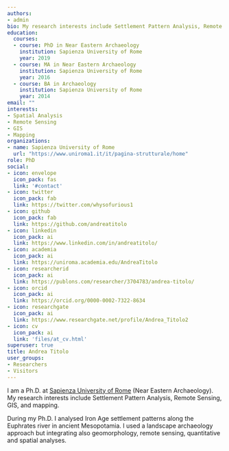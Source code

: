```yaml
---
authors:
- admin
bio: My research interests include Settlement Pattern Analysis, Remote Sensing, GIS, and mapping.
education:
  courses:
  - course: PhD in Near Eastern Archaeology
    institution: Sapienza University of Rome
    year: 2019
  - course: MA in Near Eastern Archaeology
    institution: Sapienza University of Rome
    year: 2016
  - course: BA in Archaeology
    institution: Sapienza University of Rome
    year: 2014
email: ""
interests:
- Spatial Analysis
- Remote Sensing
- GIS
- Mapping
organizations:
- name: Sapienza University of Rome
  url: "https://www.uniroma1.it/it/pagina-strutturale/home"
role: PhD
social:
- icon: envelope
  icon_pack: fas
  link: '#contact'
- icon: twitter
  icon_pack: fab
  link: https://twitter.com/whysofurious1
- icon: github
  icon_pack: fab
  link: https://github.com/andreatitolo  
- icon: linkedin
  icon_pack: ai
  link: https://www.linkedin.com/in/andreatitolo/
- icon: academia
  icon_pack: ai
  link: https://uniroma.academia.edu/AndreaTitolo
- icon: researcherid
  icon_pack: ai
  link: https://publons.com/researcher/3704783/andrea-titolo/     
- icon: orcid
  icon_pack: ai
  link: https://orcid.org/0000-0002-7322-8634
- icon: researchgate
  icon_pack: ai
  link: https://www.researchgate.net/profile/Andrea_Titolo2  
- icon: cv
  icon_pack: ai
  link: 'files/at_cv.html'    
superuser: true
title: Andrea Titolo
user_groups:
- Researchers
- Visitors
---
```


I am a Ph.D. at [Sapienza University of Rome](https://www.uniroma1.it/it/pagina-strutturale/home) (Near Eastern Archaeology). My research interests include Settlement Pattern Analysis, Remote Sensing, GIS, and mapping. 

During my Ph.D. I analysed Iron Age settlement patterns along the Euphrates river in ancient Mesopotamia. I used a landscape archaeology approach but integrating also geomorphology, remote sensing, quantitative and spatial analyses.

